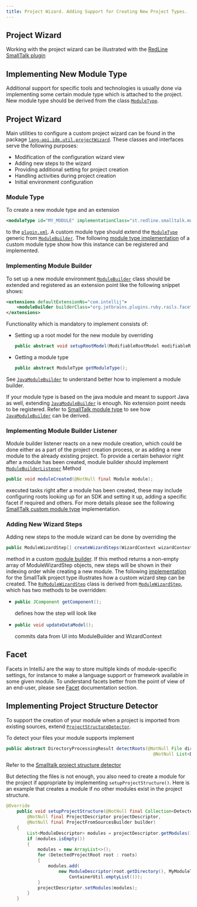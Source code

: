 ```yaml
---
title: Project Wizard. Adding Support for Creating New Project Types.
---
```

<!-- Copyright 2000-2020 JetBrains s.r.o. and other contributors. Use of this source code is governed by the Apache 2.0 license that can be found in the LICENSE file. -->

## Project Wizard

Working with the project wizard can be illustrated with the
[RedLine SmallTalk plugin](https://github.com/bulenkov/RedlineSmalltalk)

## Implementing New Module Type

Additional support for specific tools and technologies is usually done via implementing some certain module type which is attached to the project.
New module type should be derived from the class
[`ModuleType`](upsource:///platform/lang-api/src/com/intellij/openapi/module/ModuleType.java).


## Project Wizard

Main utilities to configure a custom project wizard can be found in the package
[`lang-api.ide.util.projectWizard`](upsource:///platform/lang-api/src/com/intellij/ide/util/projectWizard).
These classes and interfaces serve the following purposes:

* Modification of the configuration wizard view
* Adding new steps to the wizard
* Providing additional setting for project creation
* Handling activities during project creation
* Initial environment configuration

### Module Type

To create a new module type and an extension

```xml
<moduleType id="MY_MODULE" implementationClass="st.redline.smalltalk.module.MyModuleType"/>
```
to the
[`plugin.xml`](https://github.com/bulenkov/RedlineSmalltalk/blob/master/resources/META-INF/plugin.xml).
A custom module type should extend the
[`ModuleType`](upsource:///platform/lang-api/src/com/intellij/openapi/module/ModuleType.java)
generic from
[`ModuleBuilder`](upsource:///platform/lang-api/src/com/intellij/ide/util/projectWizard/ModuleBuilder.java).
The following
[module type implementation](https://github.com/bulenkov/RedlineSmalltalk/blob/master/src/st/redline/smalltalk/module/RsModuleType.java)
of a custom module type show how this instance can be registered and implemented.

### Implementing Module Builder

To set up a new module environment
[`ModuleBuilder`](upsource:///platform/lang-api/src/com/intellij/ide/util/projectWizard/ModuleBuilder.java)
class should be extended and registered as an extension point like the following snippet shows:

```xml
<extensions defaultExtensionNs="com.intellij">
    <moduleBuilder builderClass="org.jetbrains.plugins.ruby.rails.facet.versions.MyModuleBuilder"/>
</extensions>
```

Functionality which is mandatory to implement consists of:

*  Setting up a root model for the new module by overriding

   ```java
   public abstract void setupRootModel(ModifiableRootModel modifiableRootModel) throws ConfigurationException;
   ```

*  Getting a module type

   ```java
   public abstract ModuleType getModuleType();
   ```

See
[`JavaModuleBuilder`](upsource:///java/openapi/src/com/intellij/ide/util/projectWizard/JavaModuleBuilder.java)
to understand better how to implement a module builder.

If your module type is based on the java module and meant to support Java as well, extending
[`JavaModuleBuilder`](upsource:///java/openapi/src/com/intellij/ide/util/projectWizard/JavaModuleBuilder.java)
is enough.
No extension point needs to be registered.
Refer to
[SmallTalk module type](https://github.com/bulenkov/RedlineSmalltalk/blob/master/src/st/redline/smalltalk/module/RsModuleType.java)
to see how
[`JavaModuleBuilder`](upsource:///java/openapi/src/com/intellij/ide/util/projectWizard/JavaModuleBuilder.java)
can be derived.

### Implementing Module Builder Listener

Module builder listener reacts on a new module creation, which could be done either as a part of the project creation process,
or as adding a new module to the already existing project.
To provide a certain behavior right after a module has been created, module builder should implement
[`ModuleBuilderListener`](upsource:///platform/lang-api/src/com/intellij/ide/util/projectWizard/ModuleBuilderListener.java)
Method

```java
public void moduleCreated(@NotNull final Module module);
```
executed tasks right after a module has been created,
these may include configuring roots looking up for an SDK and setting it up, adding a specific facet if required and others.
For more details please see the following
[SmallTalk custom module type](https://github.com/bulenkov/RedlineSmalltalk/blob/master/src/st/redline/smalltalk/module/RsModuleType.java)
implementation.

### Adding New Wizard Steps

Adding new steps to the module wizard can be done by overriding the

```java
public ModuleWizardStep[] createWizardSteps(WizardContext wizardContext, ModulesProvider modulesProvider);
```
method in a custom
[module builder](https://github.com/bulenkov/RedlineSmalltalk/blob/master/src/st/redline/smalltalk/module/RsModuleBuilder.java).
If this method returns a non-empty array of ModuleWizardStep objects, new steps will be shown in their indexing order while creating a new module.
The following
[implementation](https://github.com/bulenkov/RedlineSmalltalk/blob/master/src/st/redline/smalltalk/module/RsModuleWizardStep.java)
for the SmallTalk project type illustrates how a custom wizard step can be created.
The
[`RsModuleWizardStep`](https://github.com/bulenkov/RedlineSmalltalk/blob/master/src/st/redline/smalltalk/module/RsModuleWizardStep.java)
class is derived from
[`ModuleWizardStep`](upsource:///platform/lang-api/src/com/intellij/ide/util/projectWizard/ModuleWizardStep.java),
which has two methods to be overridden:

*  ```java
   public JComponent getComponent();
   ```
   defines how the step will look like
*  ```java
   public void updateDataModel();
   ```
   commits data from UI into ModuleBuilder and WizardContext

## Facet

Facets in IntelliJ are the way to store multiple kinds of module-specific settings, for instance to make a language support or framework available in some given module.
To understand facets better from the point of view of an end-user, please see
[Facet](/reference_guide/project_model/facet.md)
documentation section.


## Implementing Project Structure Detector

To support the creation of your module when a project is imported from existing sources, extend [`ProjectStructureDetector`](upsource:///java/idea-ui/src/com/intellij/ide/util/projectWizard/importSources/ProjectStructureDetector.java).

To detect your files your module supports implement

```java
public abstract DirectoryProcessingResult detectRoots(@NotNull File dir, @NotNull File[] children, @NotNull File base,
                                                        @NotNull List<DetectedProjectRoot> result);
```

Refer to the [Smalltalk project structure detector](https://github.com/bulenkov/RedlineSmalltalk/blob/master/src/st/redline/smalltalk/module/RsProjectStructureDetector.java)

But detecting the files is not enough, you also need to create a module for the project if appropriate by implementing `setupProjectStructure()`. Here is an example that creates a module if no other modules exist in the project structure.

```java
@Override
    public void setupProjectStructure(@NotNull final Collection<DetectedProjectRoot> roots,
        @NotNull final ProjectDescriptor projectDescriptor,
        @NotNull final ProjectFromSourcesBuilder builder)
    {
        List<ModuleDescriptor> modules = projectDescriptor.getModules();
        if (modules.isEmpty())
        {
            modules = new ArrayList<>();
            for (DetectedProjectRoot root : roots)
            {
                modules.add(
                    new ModuleDescriptor(root.getDirectory(), MyModuleType.getInstance(),
                        ContainerUtil.emptyList()));
            }
            projectDescriptor.setModules(modules);
        }
    }
```
